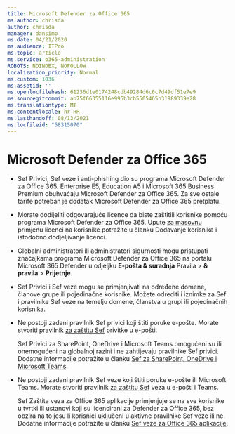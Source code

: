 ```yaml
---
title: Microsoft Defender za Office 365
ms.author: chrisda
author: chrisda
manager: dansimp
ms.date: 04/21/2020
ms.audience: ITPro
ms.topic: article
ms.service: o365-administration
ROBOTS: NOINDEX, NOFOLLOW
localization_priority: Normal
ms.custom: 1036
ms.assetid: ''
ms.openlocfilehash: 61236d1e0174248cdb49284d6c6c7d49df51e7e9
ms.sourcegitcommit: ab75f66355116e995b3cb5505465b31989339e28
ms.translationtype: MT
ms.contentlocale: hr-HR
ms.lasthandoff: 08/13/2021
ms.locfileid: "58315070"
---
```

# <a name="microsoft-defender-for-office-365"></a>Microsoft Defender za Office 365

- Sef Privici, Sef veze i anti-phishing dio su programa Microsoft Defender za Office 365. Enterprise E5, Education A5 i Microsoft 365 Business Premium obuhvaćaju Microsoft Defender za Office 365. Za sve ostale tarife potreban je dodatak Microsoft Defender za Office 365 pretplatu.

- Morate dodijeliti odgovarajuće licence da biste zaštitili korisnike pomoću programa Microsoft Defender za Office 365. Upute [za masovnu](https://docs.microsoft.com/microsoft-365/admin/add-users/add-users) primjenu licenci na korisnike potražite u članku Dodavanje korisnika i istodobno dodjeljivanje licenci.

- Globalni administratori ili administratori sigurnosti mogu pristupati značajkama programa Microsoft Defender za Office 365 na portalu Microsoft 365 Defender u odjeljku **E-pošta & suradnja** Pravila \> **& pravila** \> **Prijetnje**.

- Sef Privici i Sef veze mogu se primjenjivati na određene domene, članove grupe ili pojedinačne korisnike. Možete odrediti i iznimke za Sef i pravilnike Sef veze na temelju domene, članstva u grupi ili pojedinačnih korisnika.

- Ne postoji zadani pravilnik Sef privici koji štiti poruke e-pošte. Morate stvoriti pravilnik [za zaštitu Sef](https://docs.microsoft.com/microsoft-365/security/office-365-security/set-up-safe-attachments-policies) privitke u e-pošti.

  Sef Privici za SharePoint, OneDrive i Microsoft Teams omogućeni su ili onemogućeni na globalnoj razini i ne zahtijevaju pravilnike Sef privici. Dodatne informacije potražite u članku [Sef za SharePoint, OneDrive i Microsoft Teams](https://docs.microsoft.com/microsoft-365/security/office-365-security/mdo-for-spo-odb-and-teams).

- Ne postoji zadani pravilnik Sef veze koji štiti poruke e-pošte ili Microsoft Teams. Morate stvoriti pravilnik [za zaštitu Sef](https://docs.microsoft.com/microsoft-365/security/office-365-security/set-up-safe-links-policies) veza u e-pošti i Teams.

  Sef Zaštita veza za Office 365 aplikacije primjenjuje se na sve korisnike u tvrtki ili ustanovi koji su licencirani za Defender za Office 365, bez obzira na to jesu li korisnici uključeni u aktivne pravilnike Sef veze ili ne. Dodatne informacije potražite u članku [Sef veze za Office 365 aplikacije](https://docs.microsoft.com/microsoft-365/security/office-365-security/safe-links#safe-links-settings-for-office-365-apps).
